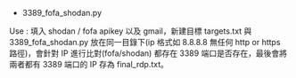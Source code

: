 
- 3389_fofa_shodan.py

Use :
填入 shodan / fofa apikey 以及 gmail，新建目標 targets.txt 與 3389_fofa_shodan.py 放在同一目錄下(ip 格式如 8.8.8.8 無任何 http or https 路徑)，會針對 IP 進行比對(fofa/shodan) 都存在 3389 端口是否存在，最後會將兩者都有 3389 端口的 IP 存為 final_rdp.txt。

